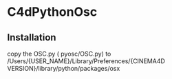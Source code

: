 # C4dPythonOsc


## Installation 
copy the OSC.py ( pyosc/OSC.py) to /Users/{USER_NAME}/Library/Preferences/{CINEMA4D VERSION}/library/python/packages/osx